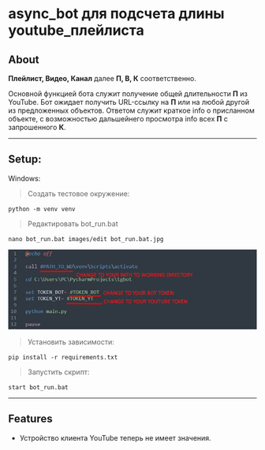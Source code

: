 async_bot для подсчета длины youtube_плейлиста
========================
About
-------------------------
**Плейлист, Видео, Канал** далее **П, В, К** соответственно.

Основной функцией бота служит получение общей длительности **П** из YouTube.
Бот ожидает получить URL-ссылку на **П** или на любой другой из предложенных объектов. 
Ответом служит краткое info о присланном объекте, c возможностью дальшейнего просмотра info всех **П** с запрошенного **К**.
***
Setup:
-------------------------
Windows:
>Создать тестовое окружение:

    python -m venv venv
>Редактировать bot_run.bat
    
    nano bot_run.bat images/edit bot_run.bat.jpg
    
![Alt-текст](https://github.com/pbkrd/async_bot_youtube/blob/8cbb9f489a8c16fe2281414d3c49d3b9a4df8556/images/edit%20bot_run.bat.jpg "editing_bot_run.bat")

>Установить зависимости:

    pip install -r requirements.txt
>Запустить скрипт:

    start bot_run.bat
___
Features
-------------------------
* Устройство клиента YouTube теперь не имеет значения.
